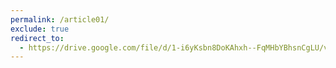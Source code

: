 ```yaml
---
permalink: /article01/
exclude: true
redirect_to: 
  - https://drive.google.com/file/d/1-i6yKsbn8DoKAhxh--FqMHbYBhsnCgLU/view?usp=sharing
---
```

